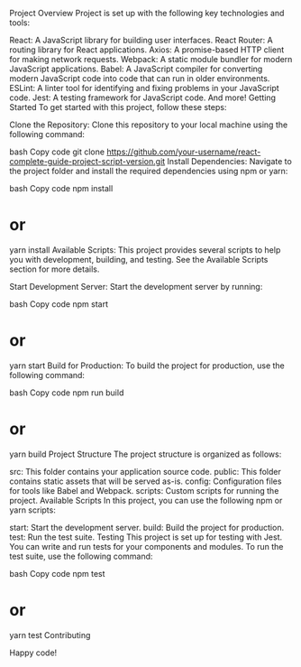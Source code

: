 Project Overview
Project is set up with the following key technologies and tools:

React: A JavaScript library for building user interfaces.
React Router: A routing library for React applications.
Axios: A promise-based HTTP client for making network requests.
Webpack: A static module bundler for modern JavaScript applications.
Babel: A JavaScript compiler for converting modern JavaScript code into code that can run in older environments.
ESLint: A linter tool for identifying and fixing problems in your JavaScript code.
Jest: A testing framework for JavaScript code.
And more!
Getting Started
To get started with this project, follow these steps:

Clone the Repository: Clone this repository to your local machine using the following command:

bash
Copy code
git clone https://github.com/your-username/react-complete-guide-project-script-version.git
Install Dependencies: Navigate to the project folder and install the required dependencies using npm or yarn:

bash
Copy code
npm install
# or
yarn install
Available Scripts: This project provides several scripts to help you with development, building, and testing. See the Available Scripts section for more details.

Start Development Server: Start the development server by running:

bash
Copy code
npm start
# or
yarn start
Build for Production: To build the project for production, use the following command:

bash
Copy code
npm run build
# or
yarn build
Project Structure
The project structure is organized as follows:

src: This folder contains your application source code.
public: This folder contains static assets that will be served as-is.
config: Configuration files for tools like Babel and Webpack.
scripts: Custom scripts for running the project.
Available Scripts
In this project, you can use the following npm or yarn scripts:

start: Start the development server.
build: Build the project for production.
test: Run the test suite.
Testing
This project is set up for testing with Jest. You can write and run tests for your components and modules. To run the test suite, use the following command:

bash
Copy code
npm test
# or
yarn test
Contributing

Happy code!
